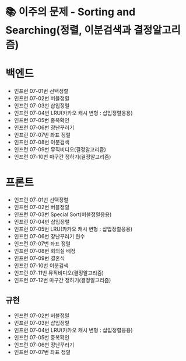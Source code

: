 # 📚 이주의 문제 - Sorting and Searching(정렬, 이분검색과 결정알고리즘)

# 백엔드
- 인프런 07-01번 선택정렬
- 인프런 07-02번 버블정렬
- 인프런 07-03번 삽입정렬
- 인프런 07-04번 LRU(카카오 캐시 변형 : 삽입정렬응용)
- 인프런 07-05번 중복확인
- 인프런 07-06번 장난꾸러기
- 인프런 07-07번 좌표 정렬
- 인프런 07-08번 이분검색
- 인프런 07-09번 뮤직비디오(결정알고리즘)
- 인프런 07-10번 마구간 정하기(결정알고리즘)

# 프론트
- 인프런 07-01번 선택정렬
- 인프런 07-02번 버블정렬
- 인프런 07-03번 Special Sort(버블정렬응용)
- 인프런 07-04번 삽입정렬
- 인프런 07-05번 LRU(카카오 캐시 변형 : 삽입정렬응용)
- 인프런 07-06번 장난꾸러기 현수
- 인프런 07-07번 좌표 정렬
- 인프런 07-08번 회의실 배정
- 인프런 07-09번 결혼식
- 인프런 07-10번 이분검색
- 인프런 07-11번 뮤직비디오(결정알고리즘)
- 인프런 07-12번 마구간 정하기(결정알고리즘)

## 규현
- 인프런 07-02번 버블정렬
- 인프런 07-03번 삽입정렬
- 인프런 07-04번 LRU(카카오 캐시 변형 : 삽입정렬응용)
- 인프런 07-05번 중복확인
- 인프런 07-06번 장난꾸러기
- 인프런 07-07번 좌표 정렬
